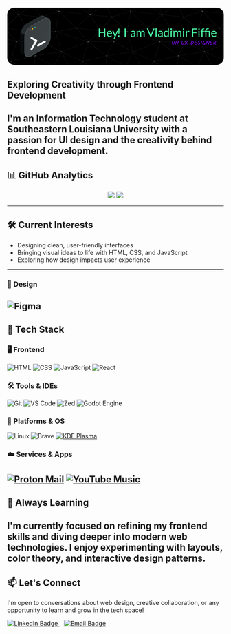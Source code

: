 ![Header](./github-header-image.png)
## **Exploring Creativity through Frontend Development**  
I'm an Information Technology student at Southeastern Louisiana University with a passion for UI design and the creativity behind frontend development.
---
## 📊 GitHub Analytics
<div align="center">
  <img height="180em" src="https://github-readme-stats.vercel.app/api?username=vladimirfiffie&theme=midnight-purple&show_icons=true&hide_border=true&count_private=false" />
  <img height="180em" src="https://streak-stats.demolab.com?user=vladimirfiffie&theme=dark&hide_border=true&short_numbers=true&mode=weekly&fire=8114EB&background=70%2C000000%2C5029EB&dates=EBEBEB" />
</div>

---
## 🛠️ **Current Interests**
- Designing clean, user-friendly interfaces  
- Bringing visual ideas to life with HTML, CSS, and JavaScript  
- Exploring how design impacts user experience
---
### 🎨 Design
![Figma](https://img.shields.io/badge/Figma-0ACF83?style=for-the-badge&logo=figma&logoColor=white)
---
## 🧰 Tech Stack
### 🖥️ Frontend
![HTML](https://img.shields.io/badge/HTML-E44D26?style=for-the-badge&logo=html5&logoColor=white)
![CSS](https://img.shields.io/badge/CSS-264DE4?style=for-the-badge&logo=css3&logoColor=white)
![JavaScript](https://img.shields.io/badge/JavaScript-F0DB4F?style=for-the-badge&logo=javascript&logoColor=black)
![React](https://img.shields.io/badge/React-20232A?style=for-the-badge&logo=react&logoColor=61DAFB)
### 🛠️ Tools & IDEs
![Git](https://img.shields.io/badge/Git-F1502F?style=for-the-badge&logo=git&logoColor=white)
![VS Code](https://img.shields.io/badge/VS%20Code-007ACC?style=for-the-badge&logo=visual-studio-code&logoColor=white)
![Zed](https://img.shields.io/badge/Zed-1A1A1A?style=for-the-badge&logo=readthedocs&logoColor=white)
![Godot Engine](https://img.shields.io/badge/Godot-%23FFFFFF.svg?style=for-the-badge&logo=godot-engine)
### 🧩 Platforms & OS
![Linux](https://img.shields.io/badge/Linux-FCC624?style=for-the-badge&logo=linux&logoColor=black)
![Brave](https://img.shields.io/badge/Brave-FB542B?style=for-the-badge&logo=brave&logoColor=white)
[![KDE Plasma](https://img.shields.io/badge/KDE%20Plasma-1D99F3?style=for-the-badge&logo=kdeplasma&logoColor=fff)](#)
### ☁️ Services & Apps
[![Proton Mail](https://img.shields.io/badge/Proton%20Mail-6D4AFF?style=for-the-badge&logo=protonmail&logoColor=fff)](#)
[![YouTube Music](https://img.shields.io/badge/YouTube_Music-FF0000?style=for-the-badge&logo=youtube-music&logoColor=white)](#)
---
## 🌱 **Always Learning**
I'm currently focused on refining my frontend skills and diving deeper into modern web technologies. I enjoy experimenting with layouts, color theory, and interactive design patterns.
---
## 📫 **Let's Connect**
I'm open to conversations about web design, creative collaboration, or any opportunity to learn and grow in the tech space!
<p>
  <a href="https://linkedin.com/in/vladimir-fiffie" style="margin-right: 10px;">
    <img src="https://img.shields.io/badge/LinkedIn-0077B5?style=for-the-badge&logo=linkedin&logoColor=white" alt="LinkedIn Badge"/>
  </a>
  <a href="mailto:vladimir.fiffiejr@proton.me">
    <img src="https://img.shields.io/badge/Email-D14836?style=for-the-badge&logo=gmail&logoColor=white" alt="Email Badge"/>
  </a>
</p>
